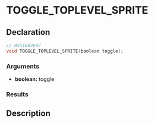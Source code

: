 # TOGGLE_TOPLEVEL_SPRITE

## Declaration
```cpp
// 0x51643697
void TOGGLE_TOPLEVEL_SPRITE(boolean toggle);
```

### Arguments
- **boolean:** toggle

### Results

## Description
